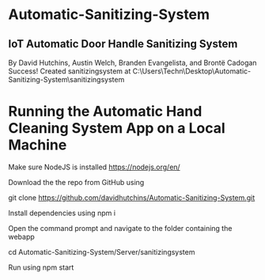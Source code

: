 # Automatic-Sanitizing-System
## IoT Automatic Door Handle Sanitizing System

By David Hutchins, Austin Welch, Branden Evangelista, and Brontë Cadogan
Success! Created sanitizingsystem at C:\Users\Techn\Desktop\Automatic-Sanitizing-System\sanitizingsystem

# Running the Automatic Hand Cleaning System App on a Local Machine
Make sure NodeJS is installed https://nodejs.org/en/

Download the the repo from GitHub using 

git clone https://github.com/davidhutchins/Automatic-Sanitizing-System.git

Install dependencies using  npm i

Open the command prompt and navigate to the folder containing the webapp

cd Automatic-Sanitizing-System/Server/sanitizingsystem

Run using npm start
